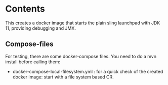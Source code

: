 # Contents

This creates a docker image that starts the plain sling launchpad with JDK 11, providing debugging and JMX.

## Compose-files

For testing, there are some docker-compose files. You need to do a mvn install before calling them:

- docker-compose-local-filesystem.yml : for a quick check of the created docker image: start with a file system based CR.

